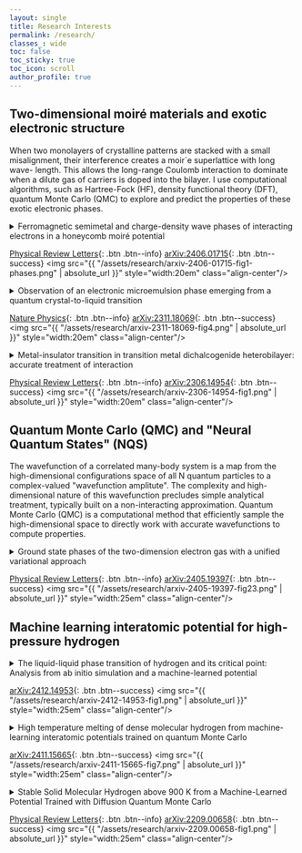 ```yaml
---
layout: single
title: Research Interests
permalink: /research/
classes_: wide
toc: false
toc_sticky: true
toc_icon: scroll
author_profile: true
---
```


## Two-dimensional moiré materials and exotic electronic structure

When two monolayers of crystalline patterns are stacked with a small misalignment, their interference creates a moir´e superlattice with long wave- length. This allows the long-range Coulomb interaction to dominate when a dilute gas of carriers is doped into the bilayer. I use computational algorithms, such as Hartree-Fock (HF), density functional theory (DFT), quantum Monte Carlo (QMC) to explore and predict the properties of these exotic electronic phases.

<!-- honeycomb moire -->
<details>
<summary>
Ferromagnetic semimetal and charge-density wave phases of interacting electrons in a honeycomb moiré potential
</summary>
  
  <div class="notice--info"><p>
<b>Yubo Yang</b>, Miguel A. Morales, Shiwei Zhang<br /><br />

The exploration of quantum phases in moir´e systems has drawn intense experimental and theo-
retical efforts. The realization of honeycomb symmetry has been a recent focus. The combination of
strong interaction and honeycomb symmetry can lead to exotic electronic states such as fractional
Chern insulator, unconventional superconductor, and quantum spin liquid. Accurate computations
in such systems, with reliable treatment of strong long-ranged Coulomb interaction and approaching
the large system sizes to extract thermodynamic phases, are mostly missing. We study the two-
dimensional electron gas on a honeycomb moir´e lattice at quarter filling, using fixed-phase diffusion
Monte Carlo. The ground state phases of this important model are determined in the parameter
regime relevant to current experiments. With increasing moir´e potential, the systems transitions
from a paramagnetic metal to an itinerant ferromagnetic semimetal and then a charge-density-wave
insulator.
</p></div>
</details>

[Physical Review Letters](https://journals.aps.org/prl/abstract/10.1103/PhysRevLett.133.266501){: .btn .btn--info} [arXiv:2406.01715](https://arxiv.org/abs/2406.01715){: .btn .btn--success}
<img src="{{ "/assets/research/arxiv-2406-01715-fig1-phases.png" | absolute_url }}" style="width:20em" class="align-center"/>


<!-- 2DEG intermediate phase -->
<details>
<summary>
Observation of an electronic microemulsion phase emerging from a quantum crystal-to-liquid transition
</summary>
  
  <div class="notice--info"><p>
Jiho Sung, Jue Wang, Ilya Esterlis, Pavel A. Volkov, Giovanni Scuri, You Zhou, Elise Brutschea, Takashi Taniguchi, Kenji Watanabe, <b>Yubo Yang</b>, Miguel A. Morales, Shiwei Zhang, Andrew J. Millis, Mikhail D. Lukin, Philip Kim, Eugene Demler, Hongkun Park<br /><br />

Strongly interacting electronic systems possess rich phase diagrams resulting from the competition between different quantum ground states. A general mechanism that relieves this frustration is the emergence of microemulsion phases, where regions of different phase self-organize across multiple length scales. The experimental characterization of these phases often poses significant challenges, as the long-range Coulomb interaction microscopically mingles the competing states. Here, we use cryogenic reflectance and magneto-optical spectroscopy to observe the signatures of the mixed state between an electronic Wigner crystal and an electron liquid in a MoSe2 monolayer. We find that the transit into this 'microemulsion' state is marked by anomalies in exciton reflectance, spin susceptibility, and Umklapp scattering, establishing it as a distinct phase of electronic matter. Our study of the two-dimensional electronic microemulsion phase elucidates the physics of novel correlated electron states with strong Coulomb interactions.
</p></div>
</details>

[Nature Physics](https://www.nature.com/articles/s41567-024-02759-8){: .btn .btn--info} [arXiv:2311.18069](https://arxiv.org/abs/2311.18069){: .btn .btn--success}
<img src="{{ "/assets/research/arxiv-2311-18069-fig4.png" | absolute_url }}" style="width:20em" class="align-center"/>

<!-- triangular moire -->
<details>
<summary>
Metal-insulator transition in transition metal dichalcogenide heterobilayer: accurate treatment of interaction
</summary>
  
  <div class="notice--info"><p>
<b>Yubo Yang</b>, Miguel A. Morales, Shiwei Zhang<br /><br />

Transition metal dichalcogenide superlattices provide an exciting new platform for exploring and understanding a variety of phases of matter. The moiré continuum Hamiltonian, of two-dimensional jellium in a modulating potential, provides a fundamental model for such systems. Accurate computations with this model are essential for interpreting experimental observations and making predictions for future explorations. In this work, we combine two complementary quantum Monte Carlo (QMC) methods, phaseless auxiliary field quantum Monte Carlo and fixed-phase diffusion Monte Carlo, to study the ground state of this Hamiltonian. We observe a metal-insulator transition between a paramagnetic and a 120∘ Néel ordered state as the moiré potential depth and the interaction strength are varied. We find significant differences from existing results by Hartree-Fock and exact diagonalization studies. In addition, we benchmark density-functional theory, and suggest an optimal hybrid functional which best approximates our QMC results.
</p></div>
</details>

[Physical Review Letters](https://journals.aps.org/prl/abstract/10.1103/PhysRevLett.132.076503){: .btn .btn--info} [arXiv:2306.14954](https://arxiv.org/abs/2306.14954){: .btn .btn--success}
<img src="{{ "/assets/research/arxiv-2306-14954-fig1.png" | absolute_url }}" style="width:20em" class="align-center"/>

## Quantum Monte Carlo (QMC) and "Neural Quantum States" (NQS)

The wavefunction of a correlated many-body system is a map from the high-dimensional configurations space of all N quantum particles to a complex-valued "wavefunction amplitute". The complexity and high-dimensional nature of this wavefunction precludes simple analytical treatment, typically built on a non-interacting approximation.
Quantum Monte Carlo (QMC) is a computational method that efficiently sample the high-dimensional space to directly work with accurate wavefunctions to compute properties.


<!-- 2DEG NSCL -->
<details>
<summary>
Ground state phases of the two-dimension electron gas with a unified variational approach
</summary>
  
  <div class="notice--info"><p>
Conor Smith, Yixiao Chen, Ryan Levy, <b>Yubo Yang</b>, Miguel A. Morales, Shiwei Zhang
<br/><br/>
The two-dimensional electron gas (2DEG) is a fundamental model, which is drawing increasing interest because of recent advances in experimental and theoretical studies of 2D materials. Current understanding of the ground state of the 2DEG relies on quantum Monte Carlo calculations, based on variational comparisons of different ansatze for different phases. We use a single variational ansatz, a general backflow-type wave function using a message-passing neural quantum state architecture, for a unified description across the entire density range. The variational optimization consistently leads to lower ground-state energies than previous best results. Transition into a Wigner crystal (WC) phase occurs automatically at rs = 37 +/- 1, a density lower than currently believed. Between the liquid and WC phases, the same ansatz and variational search strongly suggest the existence of intermediate states in a broad range of densities, with enhanced short-range nematic spin correlations.
</p></div>
</details>

[Physical Review Letters](https://journals.aps.org/prl/abstract/10.1103/PhysRevLett.133.266504){: .btn .btn--info} [arXiv:2405.19397](https://arxiv.org/abs/2405.19397){: .btn .btn--success}
<img src="{{ "/assets/research/arxiv-2405-19397-fig23.png" | absolute_url }}" style="width:25em" class="align-center"/>

## Machine learning interatomic potential for high-pressure hydrogen

<!-- nequip -->
<details>
<summary>
The liquid-liquid phase transition of hydrogen and its critical point: Analysis from ab initio simulation and a machine-learned potential
</summary>

  <div class="notice--info"><p>
Mathieu Istas, Scott Jensen, <b>Yubo Yang</b>, Markus Holzmann, Carlo Pierleoni, David M. Ceperley
<br/><br/>
We simulate high-pressure hydrogen in its liquid phase close to molecular dissociation using a machine-learned interatomic potential. The model is trained with density functional theory (DFT) forces and energies, with the Perdew-Burke-Ernzerhof (PBE) exchange-correlation functional. We show that an accurate NequIP model, an E(3)-equivariant neural network potential, accurately reproduces the phase transition present in PBE. Moreover, the computational efficiency of this model allows for substantially longer molecular dynamics trajectories, enabling us to perform a finite-size scaling (FSS) analysis to distinguish between a crossover and a true first-order phase transition. We locate the critical point of this transition, the liquid-liquid phase transition (LLPT), at 1200-1300 K and 155-160 GPa, a temperature lower than most previous estimates and close to the melting transition.
</p></div>
</details>

[arXiv:2412.14953](https://arxiv.org/abs/2412.14953){: .btn .btn--success}
<img src="{{ "/assets/research/arxiv-2412-14953-fig1.png" | absolute_url }}" style="width:25em" class="align-center"/>

<!-- mace -->
<details>
<summary>
High temperature melting of dense molecular hydrogen from machine-learning interatomic potentials trained on quantum Monte Carlo
</summary>

  <div class="notice--info"><p>
Shubhang Goswami, Scott Jensen, <b>Yubo Yang</b>, Markus Holzmann, Carlo Pierleoni, David M. Ceperley
<br/><br/>
We present results and discuss methods for computing the melting temperature of dense molecular hydrogen using a machine learned model trained on quantum Monte Carlo data. In this newly trained model, we emphasize the importance of accurate total energies in the training. We integrate a two phase method for estimating the melting temperature with estimates from the Clausius-Clapeyron relation to provide a more accurate melting curve from the model. We make detailed predictions of the melting temperature, solid and liquid volumes, latent heat and internal energy from 50 GPa to 180 GPa for both classical hydrogen and quantum hydrogen. At pressures of roughly 173 GPa and 1635K, we observe molecular dissociation in the liquid phase. We compare with previous simulations and experimental measurements.
</p></div>
</details>

[arXiv:2411.15665](https://arxiv.org/abs/2411.15665){: .btn .btn--success}
<img src="{{ "/assets/research/arxiv-2411-15665-fig7.png" | absolute_url }}" style="width:25em" class="align-center"/>


<!-- DeePMD -->
<details>
<summary>
Stable Solid Molecular Hydrogen above 900 K from a Machine-Learned Potential Trained with Diffusion Quantum Monte Carlo
</summary>

  <div class="notice--info"><p>
Hongwei Niu, <b>Yubo Yang</b>, Scott Jensen, Markus Holzmann, Carlo Pierleoni, David M. Ceperley
<br/><br/>
We survey the phase diagram of high-pressure molecular hydrogen with path integral molecular dynamics using a machine-learned interatomic potential trained with Quantum Monte Carlo forces and energies. Besides the HCP and C2/c-24 phases, we find two new stable phases both with molecular centers in the Fmmm-4 structure, separated by a molecular orientation transition with temperature. The high temperature isotropic Fmmm-4 phase has a reentrant melting line with a maximum at higher temperature (1450K at 150GPa) than previously estimated and crosses the liquid-liquid transition line around 1200K and 200GPa.
</p></div>
</details>

[Physical Review Letters](https://journals.aps.org/prl/abstract/10.1103/PhysRevLett.130.076102){: .btn .btn--info} [arXiv:2209.00658](https://arxiv.org/abs/2209.00658){: .btn .btn--success}
<img src="{{ "/assets/research/arxiv-2209.00658-fig1.png" | absolute_url }}" style="width:25em" class="align-center"/>
